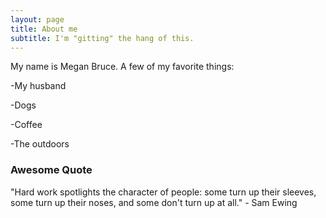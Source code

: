 ```yaml
---
layout: page
title: About me
subtitle: I'm "gitting" the hang of this.
---
```


My name is Megan Bruce. A few of my favorite things:

-My husband

-Dogs

-Coffee

-The outdoors


### Awesome Quote

"Hard work spotlights the character of people: some turn up their sleeves, some turn up their noses, and some don't turn up at all." - Sam Ewing
